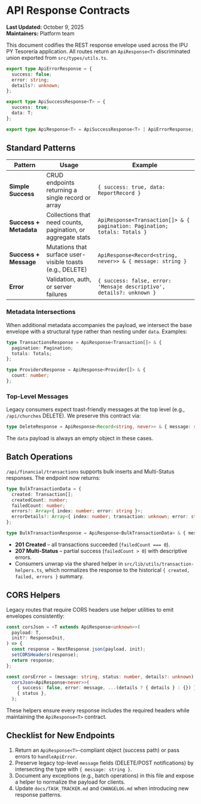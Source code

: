 # API Response Contracts

**Last Updated:** October 9, 2025  
**Maintainers:** Platform team

This document codifies the REST response envelope used across the IPU PY Tesorería application. All routes return an `ApiResponse<T>` discriminated union exported from `src/types/utils.ts`.

```ts
export type ApiErrorResponse = {
  success: false;
  error: string;
  details?: unknown;
};

export type ApiSuccessResponse<T> = {
  success: true;
  data: T;
};

export type ApiResponse<T> = ApiSuccessResponse<T> | ApiErrorResponse;
```

## Standard Patterns

| Pattern | Usage | Example |
| --- | --- | --- |
| **Simple Success** | CRUD endpoints returning a single record or array | `{ success: true, data: ReportRecord }` |
| **Success + Metadata** | Collections that need counts, pagination, or aggregate stats | `ApiResponse<Transaction[]> & { pagination: Pagination; totals: Totals }` |
| **Success + Message** | Mutations that surface user-visible toasts (e.g., DELETE) | `ApiResponse<Record<string, never>> & { message: string }` |
| **Error** | Validation, auth, or server failures | `{ success: false, error: 'Mensaje descriptivo', details?: unknown }` |

### Metadata Intersections

When additional metadata accompanies the payload, we intersect the base envelope with a structural type rather than nesting under `data`. Examples:

```ts
type TransactionsResponse = ApiResponse<Transaction[]> & {
  pagination: Pagination;
  totals: Totals;
};

type ProvidersResponse = ApiResponse<Provider[]> & {
  count: number;
};
```

### Top-Level Messages

Legacy consumers expect toast-friendly messages at the top level (e.g., `/api/churches` DELETE). We preserve this contract via:

```ts
type DeleteResponse = ApiResponse<Record<string, never>> & { message: string };
```

The `data` payload is always an empty object in these cases.

## Batch Operations

`/api/financial/transactions` supports bulk inserts and Multi-Status responses. The endpoint now returns:

```ts
type BulkTransactionData = {
  created: Transaction[];
  createdCount: number;
  failedCount: number;
  errors?: Array<{ index: number; error: string }>;
  errorDetails?: Array<{ index: number; transaction: unknown; error: string }>;
};

type BulkTransactionResponse = ApiResponse<BulkTransactionData> & { message: string };
```

- **201 Created** – all transactions succeeded (`failedCount === 0`).
- **207 Multi-Status** – partial success (`failedCount > 0`) with descriptive errors.
- Consumers unwrap via the shared helper in `src/lib/utils/transaction-helpers.ts`, which normalizes the response to the historical `{ created, failed, errors }` summary.

## CORS Helpers

Legacy routes that require CORS headers use helper utilities to emit envelopes consistently:

```ts
const corsJson = <T extends ApiResponse<unknown>>(
  payload: T,
  init?: ResponseInit,
) => {
  const response = NextResponse.json(payload, init);
  setCORSHeaders(response);
  return response;
};

const corsError = (message: string, status: number, details?: unknown) =>
  corsJson<ApiResponse<never>>(
    { success: false, error: message, ...(details ? { details } : {}) },
    { status },
  );
```

These helpers ensure every response includes the required headers while maintaining the `ApiResponse<T>` contract.

## Checklist for New Endpoints

1. Return an `ApiResponse<T>`-compliant object (success path) or pass errors to `handleApiError`.
2. Preserve legacy top-level `message` fields (DELETE/POST notifications) by intersecting the type with `{ message: string }`.
3. Document any exceptions (e.g., batch operations) in this file and expose a helper to normalize the payload for clients.
4. Update `docs/TASK_TRACKER.md` and `CHANGELOG.md` when introducing new response patterns.
